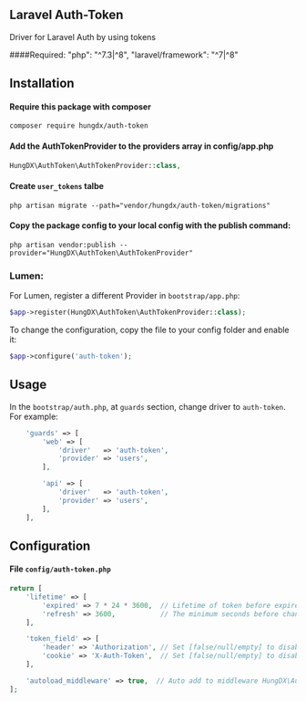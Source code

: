 ## Laravel Auth-Token
Driver for Laravel Auth by using tokens 

####Required:
    "php": "^7.3|^8",
    "laravel/framework": "^7|^8"

## Installation

#### Require this package with composer

```shell
composer require hungdx/auth-token
```

#### Add the AuthTokenProvider to the providers array in config/app.php

```php
HungDX\AuthToken\AuthTokenProvider::class,
```

#### Create `user_tokens` talbe
```shell
php artisan migrate --path="vendor/hungdx/auth-token/migrations"
```

#### Copy the package config to your local config with the publish command:

```shell
php artisan vendor:publish --provider="HungDX\AuthToken\AuthTokenProvider"
```

### Lumen:

For Lumen, register a different Provider in `bootstrap/app.php`:

```php
$app->register(HungDX\AuthToken\AuthTokenProvider::class);
```

To change the configuration, copy the file to your config folder and enable it:

```php
$app->configure('auth-token');
```

## Usage

In the `bootstrap/auth.php`, at `guards` section,  change driver to `auth-token`. For example:

```php
    'guards' => [
        'web' => [
            'driver'   => 'auth-token',
            'provider' => 'users',
        ],

        'api' => [
            'driver'   => 'auth-token',
            'provider' => 'users',
        ],
    ],
```

## Configuration
#### File `config/auth-token.php`
```php
return [
    'lifetime' => [
        'expired' => 7 * 24 * 3600,  // Lifetime of token before expired. Default 7 days
        'refresh' => 3600,           // The minimum seconds before change the token. Default 1 hour
    ],

    'token_field' => [
        'header' => 'Authorization', // Set [false/null/empty] to disable send token to response header  
        'cookie' => 'X-Auth-Token',  // Set [false/null/empty] to disable send token to response cookie
    ],

    'autoload_middleware' => true,  // Auto add to middleware HungDX\AuthToken\AuthTokenMiddleware to every request
];
```
